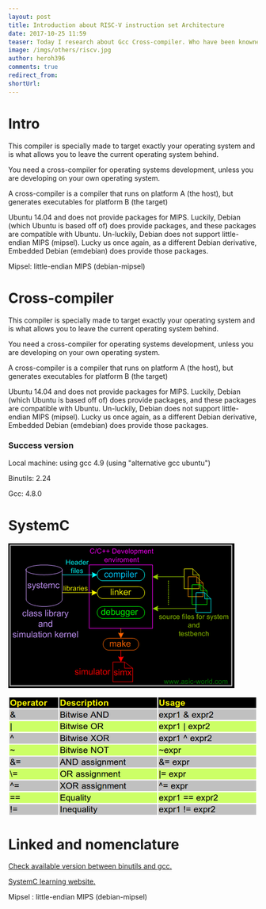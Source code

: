```yaml
---
layout: post
title: Introduction about RISC-V instruction set Architecture
date: 2017-10-25 11:59
teaser: Today I research about Gcc Cross-compiler. Who have been knowned about cross-compiler
image: /imgs/others/riscv.jpg
author: heroh396
comments: true
redirect_from: 
shortUrl: 
---
```


# Intro

This compiler is specially made to target exactly your operating system and is what allows you to leave the current operating system behind.

You need a cross-compiler for operating systems development, unless you are developing on your own operating system.

A cross-compiler is a compiler that runs on platform A (the host), but generates executables for platform B (the target)

Ubuntu 14.04 and does not provide packages for MIPS. Luckily, Debian (which Ubuntu is based off of) does provide packages, and these packages are compatible with Ubuntu. Un-luckily, Debian does not support little-endian MIPS (mipsel). Lucky us once again, as a different Debian derivative, Embedded Debian (emdebian) does provide those packages.

Mipsel: little-endian MIPS (debian-mipsel)

# Cross-compiler

This compiler is specially made to target exactly your operating system and is what allows you to leave the current operating system behind.

You need a cross-compiler for operating systems development, unless you are developing on your own operating system.

A cross-compiler is a compiler that runs on platform A (the host), but generates executables for platform B (the target)

Ubuntu 14.04 and does not provide packages for MIPS. Luckily, Debian (which Ubuntu is based off of) does provide packages, and these packages are compatible with Ubuntu. Un-luckily, Debian does not support little-endian MIPS (mipsel). Lucky us once again, as a different Debian derivative, Embedded Debian (emdebian) does provide those packages.


### Success version 


Local machine: using gcc 4.9 (using "alternative gcc ubuntu")

Binutils: 2.24

Gcc: 4.8.0


# SystemC

![SystemC build](/imgs/linux/systemc_build.gif)

![Bit operator](/imgs/linux/bit_operator.png)

# Linked and nomenclature

[Check available version between binutils and gcc.](http://wiki.osdev.org/Cross-Compiler_Successful_Builds)

[SystemC learning website.](http://www.asic-world.com/systemc/index.html)

Mipsel : little-endian MIPS (debian-mipsel)
